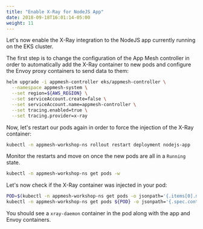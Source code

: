 ```yaml
---
title: "Enable X-Ray for NodeJS App"
date: 2018-09-18T16:01:14-05:00
weight: 11
---
```


Let's now enable the X-Ray integration to the NodeJS app currently running on the EKS cluster. 

The first step is to change the configuration of the App Mesh controller in order to automatically add the X-Ray container to new pods and configure the Envoy proxy containers to send data to them:

```bash
helm upgrade -i appmesh-controller eks/appmesh-controller \
  --namespace appmesh-system \
  --set region=${AWS_REGION} \
  --set serviceAccount.create=false \
  --set serviceAccount.name=appmesh-controller \
  --set tracing.enabled=true \
  --set tracing.provider=x-ray
```

Now, let's restart our pods again in order to force the injection of the X-Ray container:

```bash
kubectl -n appmesh-workshop-ns rollout restart deployment nodejs-app
```

Monitor the restarts and move on once the new pods are all in a `Running` state.

```bash
kubectl -n appmesh-workshop-ns get pods -w
```

Let's now check if the X-Ray container was injected in your pod:

```bash
POD=$(kubectl -n appmesh-workshop-ns get pods -o jsonpath='{.items[0].metadata.name}')
kubectl -n appmesh-workshop-ns get pods ${POD} -o jsonpath='{.spec.containers[*].name}'; echo
```

You should see a `xray-daemon` container in the pod along with the app and Envoy containers.


